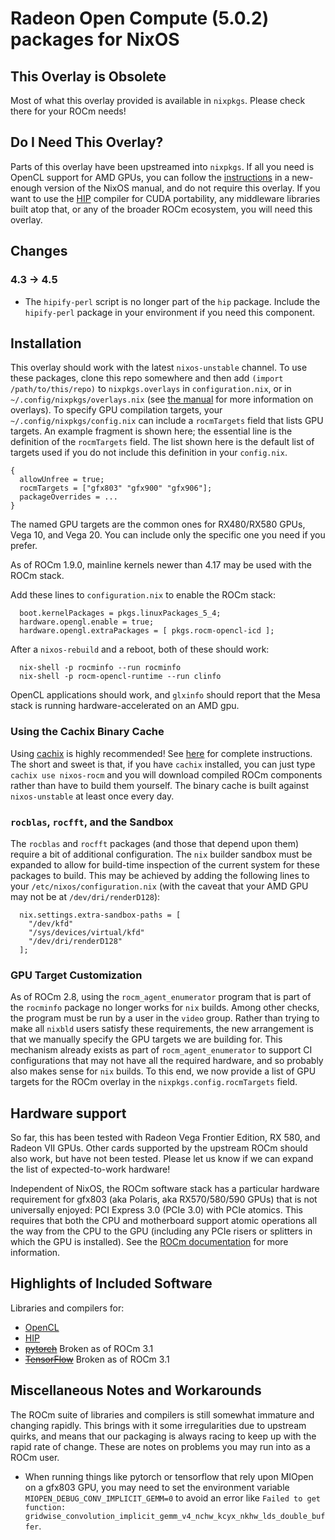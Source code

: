 # Radeon Open Compute (5.0.2) packages for NixOS

## This Overlay is Obsolete
Most of what this overlay provided is available in `nixpkgs`. Please check there for your ROCm needs!

## Do I Need This Overlay?
Parts of this overlay have been upstreamed into `nixpkgs`. If all you need is OpenCL support for AMD GPUs, you can follow the [instructions](https://hydra.nixos.org/build/124333142/download/2/nixos/index.html#sec-gpu-accel) in a new-enough version of the NixOS manual, and do not require this overlay. If you want to use the [HIP](https://github.com/ROCm-Developer-Tools/HIP) compiler for CUDA portability, any middleware libraries built atop that, or any of the broader ROCm ecosystem, you will need this overlay.

## Changes
### 4.3 -> 4.5
- The `hipify-perl` script is no longer part of the `hip` package. Include the `hipify-perl` package
in your environment if you need this component.

## Installation

This overlay should work with the latest `nixos-unstable` channel. To use these
packages, clone this repo somewhere and then add `(import /path/to/this/repo)`
to `nixpkgs.overlays` in `configuration.nix`, or in `~/.config/nixpkgs/overlays.nix` (see [the manual](https://nixos.org/nixpkgs/manual/#chap-overlays) for more information on overlays). To specify GPU compilation targets, your `~/.config/nixpkgs/config.nix` can include a `rocmTargets` field that lists GPU targets. An example fragment is shown here; the essential line is the definition of the `rocmTargets` field. The list shown here is the default list of targets used if you do not include this definition in your `config.nix`.

```
{
  allowUnfree = true;
  rocmTargets = ["gfx803" "gfx900" "gfx906"];
  packageOverrides = ...
}
```

The named GPU targets are the common ones for RX480/RX580 GPUs, Vega 10, and Vega 20. You can include only the specific one you need if you prefer.

As of ROCm 1.9.0, mainline kernels newer than 4.17 may be used with the ROCm stack.

Add these lines to `configuration.nix` to enable the ROCm stack:
```
  boot.kernelPackages = pkgs.linuxPackages_5_4;
  hardware.opengl.enable = true;
  hardware.opengl.extraPackages = [ pkgs.rocm-opencl-icd ];
```

After a `nixos-rebuild` and a reboot, both of these should work:
```
  nix-shell -p rocminfo --run rocminfo
  nix-shell -p rocm-opencl-runtime --run clinfo
```

OpenCL applications should work, and `glxinfo` should report that the Mesa
stack is running hardware-accelerated on an AMD gpu.

### Using the Cachix Binary Cache
Using [cachix](https://cachix.org/) is highly recommended! See [here](https://app.cachix.org/cache/nixos-rocm) for complete instructions. The short and sweet is that, if you have `cachix` installed, you can just type `cachix use nixos-rocm` and you will download compiled ROCm components rather than have to build them yourself. The binary cache is built against `nixos-unstable` at least once every day.

### `rocblas`, `rocfft`, and the Sandbox

The `rocblas` and `rocfft` packages (and those that depend upon them) require a bit of additional configuration. The `nix` builder sandbox must be expanded to allow for build-time inspection of the current system for these packages to build. This may be achieved by adding the following lines to your `/etc/nixos/configuration.nix` (with the caveat that your AMD GPU may not be at `/dev/dri/renderD128`):
```
  nix.settings.extra-sandbox-paths = [ 
    "/dev/kfd" 
    "/sys/devices/virtual/kfd" 
    "/dev/dri/renderD128"
  ];

```

### GPU Target Customization

As of ROCm 2.8, using the `rocm_agent_enumerator` program that is part of the `rocminfo` package no longer works for `nix` builds. Among other checks, the program must be run by a user in the `video` group. Rather than trying to make all `nixbld` users satisfy these requirements, the new arrangement is that we manually specify the GPU targets we are building for. This mechanism already exists as part of `rocm_agent_enumerator` to support CI configurations that may not have all the required hardware, and so probably also makes sense for `nix` builds. To this end, we now provide a list of GPU targets for the ROCm overlay in the `nixpkgs.config.rocmTargets` field. 

## Hardware support

So far, this has been tested with Radeon Vega Frontier Edition, RX 580, and Radeon VII GPUs.  Other cards supported by the upstream ROCm should also work, but have not been tested. Please let us know if we can expand the list of expected-to-work hardware!

Independent of NixOS, the ROCm software stack has a particular hardware requirement for gfx803 (aka Polaris, aka RX570/580/590 GPUs) that is not universally enjoyed: PCI Express 3.0 (PCIe 3.0) with PCIe atomics. This requires that both the CPU and motherboard support atomic operations all the way from the CPU to the GPU (including any PCIe risers or splitters in which the GPU is installed). See the [ROCm documentation](https://github.com/RadeonOpenCompute/ROCm#hardware-support) for more information.

## Highlights of Included Software

Libraries and compilers for: 

* [OpenCL](https://github.com/RadeonOpenCompute/ROCm-OpenCL-Runtime)
* [HIP](https://github.com/ROCm-Developer-Tools/HIP)
* ~~[pytorch](https://github.com/ROCmSoftwarePlatform/pytorch)~~ Broken as of ROCm 3.1
* ~~[TensorFlow](https://github.com/ROCmSoftwarePlatform/tensorflow-upstream)~~ Broken as of ROCm 3.1

## Miscellaneous Notes and Workarounds

The ROCm suite of libraries and compilers is still somewhat immature and changing rapidly. This brings with it some irregularities due to upstream quirks, and means that our packaging is always racing to keep up with the rapid rate of change. These are notes on problems you may run into as a ROCm user.

-  When running things like pytorch or tensorflow that rely upon MIOpen on a gfx803 GPU, you may need to set the environment variable `MIOPEN_DEBUG_CONV_IMPLICIT_GEMM=0` to avoid an error like `Failed to get function: gridwise_convolution_implicit_gemm_v4_nchw_kcyx_nkhw_lds_double_buffer`.
